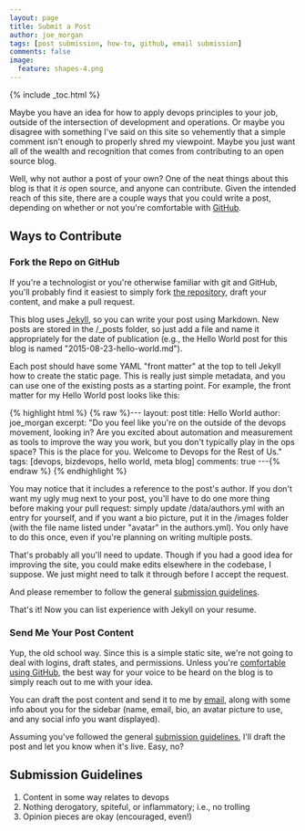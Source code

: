 ```yaml
---
layout: page
title: Submit a Post
author: joe_morgan
tags: [post submission, how-to, github, email submission]
comments: false
image:
  feature: shapes-4.png
---
```


{% include _toc.html %}

Maybe you have an idea for how to apply devops principles to your job, outside of the intersection of development and operations. Or maybe you disagree with something I've said on this site so vehemently that a simple comment isn't enough to properly shred my viewpoint. Maybe you just want all of the wealth and recognition that comes from contributing to an open source blog.

Well, why not author a post of your own? One of the neat things about this blog is that it <i>is</i> open source, and anyone can contribute. Given the intended reach of this site, there are a couple ways that you could write a post, depending on whether or not you're comfortable with <a href="https://github.com/" target="_blank" title="GitHub">GitHub</a>.

## Ways to Contribute ##

### Fork the Repo on GitHub ###

If you're a technologist or you're otherwise familiar with git and GitHub, you'll probably find it easiest to simply fork <a href="https://github.com/JoeMorgan/devopsfortherestofus" target="_blank" title="Devops for the Rest of Us on GitHub">the repository</a>, draft your content, and make a pull request.

This blog uses <a href="http://jekyllrb.com/" target="_blank" title="Jekyll &bull; Simple, blog-aware, static sites">Jekyll</a>, so you can write your post using Markdown. New posts are stored in the /_posts folder, so just add a file and name it appropriately for the date of publication (e.g., the Hello World post for this blog is named "2015-08-23-hello-world.md").

Each post should have some YAML "front matter" at the top to tell Jekyll how to create the static page. This is really just simple metadata, and you can use one of the existing posts as a starting point. For example, the front matter for my Hello World post looks like this:

{% highlight html %} {% raw %}---
layout: post
title: Hello World
author: joe_morgan
excerpt: "Do you feel like you're on the outside of the devops movement, looking in? Are you excited about automation and measurement as tools to improve the way you work, but you don't typically play in the ops space? This is the place for you. Welcome to Devops for the Rest of Us."
tags: [devops, bizdevops, hello world, meta blog]
comments: true
---{% endraw %} {% endhighlight %}

You may notice that it includes a reference to the post's author. If you don't want my ugly mug next to your post, you'll have to do one more thing before making your pull request: simply update /data/authors.yml with an entry for yourself, and if you want a bio picture, put it in the /images folder (with the file name listed under "avatar" in the authors.yml). You only have to do this once, even if you're planning on writing multiple posts.

That's probably all you'll need to update. Though if you had a good idea for improving the site, you could make edits elsewhere in the codebase, I suppose. We just might need to talk it through before I accept the request.

And please remember to follow the general [submission guidelines](#submission-guidelines).

That's it! Now you can list experience with Jekyll on your resume.

### Send Me Your Post Content ###

Yup, the old school way. Since this is a simple static site, we're not going to deal with logins, draft states, and permissions. Unless you're [comfortable using GitHub](#fork-the-repo-on-github), the best way for your voice to be heard on the blog is to simply reach out to me with your idea.

You can draft the post content and send it to me by <a href="mailto:{{ site.owner.email }}" target="_blank">email</a>, along with some info about you for the sidebar (name, email, bio, an avatar picture to use, and any social info you want displayed). 

Assuming you've followed the general [submission guidelines](#submission-guidelines), I'll draft the post and let you know when it's live. Easy, no?

## Submission Guidelines ##
1. Content in some way relates to devops
2. Nothing derogatory, spiteful, or inflammatory; i.e., no trolling
3. Opinion pieces are okay (encouraged, even!)